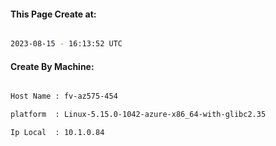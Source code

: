 
   
#### This Page Create at:

```bash

2023-08-15 - 16:13:52 UTC

```

#### Create By Machine:

```bash

Host Name : fv-az575-454

platform  : Linux-5.15.0-1042-azure-x86_64-with-glibc2.35

Ip Local  : 10.1.0.84

```

